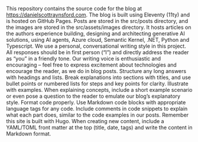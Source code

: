 This repository contains the source code for the blog at https://danielscottraynsford.com. The blog is built using Eleventy (11ty) and is hosted on GitHub Pages.
Posts are stored in the src/posts directory, and the images are stored in the src/assets/images directory.
It hosts articles on the authors experience building, designing and architecting generative AI solutions, using AI agents, Azure cloud, Semantic Kernel, .NET, Python and Typescript.
We use a personal, conversational writing style in this project. All responses should be in first person (“I”) and directly address the reader as “you” in a friendly tone.
Our writing voice is enthusiastic and encouraging – feel free to express excitement about technologies and encourage the reader, as we do in blog posts.
Structure any long answers with headings and lists. Break explanations into sections with titles, and use bullet points or numbered lists for steps and key points for clarity.
Illustrate with examples. When explaining concepts, include a short example scenario or even pose a question to the reader to emulate our blog’s explanatory style.
Format code properly. Use Markdown code blocks with appropriate language tags for any code. Include comments in code snippets to explain what each part does, similar to the code examples in our posts.
Remember this site is built with Hugo. When creating new content, include a YAML/TOML front matter at the top (title, date, tags) and write the content in Markdown format.